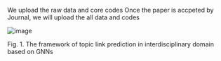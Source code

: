 We upload the raw data and core codes
Once the paper is accpeted by Journal, we will upload the all data and codes


 ![image](https://github.com/user-attachments/assets/8c5f2cbc-9cea-411f-9fbf-40ccd23e461d)

Fig. 1. The framework of topic link prediction in interdisciplinary domain based on GNNs

